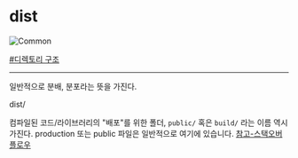 
# dist

![Common](https://raw.githubusercontent.com/meotitda/DICTIONARY/master/2TAT1C/Label_Common.png)

<a href="">#디렉토리 구조</a>

---

일반적으로 분배, 분포라는 뜻을 가진다.

dist/

컴파일된 코드/라이브러리의 "배포"를 위한 폴더, `public/` 혹은 `build/` 라는 이름 역시 가진다. production 또는 public 파일은 일반적으로 여기에 있습니다.
<a href="https://stackoverflow.com/questions/22842691/what-is-the-meaning-of-the-dist-directory-in-open-source-projects">참고-스택오버플로우</a>